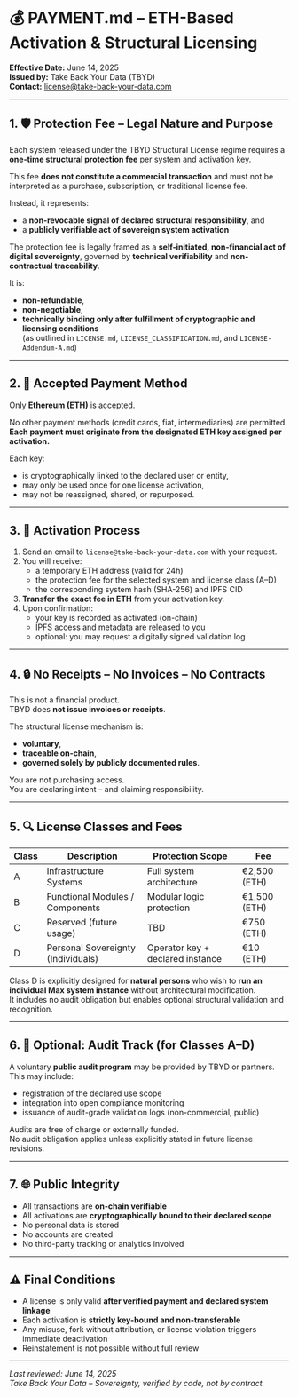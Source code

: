 # 💰 PAYMENT.md – ETH-Based Activation & Structural Licensing

**Effective Date:** June 14, 2025  
**Issued by:** Take Back Your Data (TBYD)  
**Contact:** license@take-back-your-data.com

---

## 1. 🛡️ Protection Fee – Legal Nature and Purpose

Each system released under the TBYD Structural License regime requires a **one-time structural protection fee** per system and activation key.

This fee **does not constitute a commercial transaction** and must not be interpreted as a purchase, subscription, or traditional license fee.

Instead, it represents:

- a **non-revocable signal of declared structural responsibility**, and  
- a **publicly verifiable act of sovereign system activation**

The protection fee is legally framed as a **self-initiated, non-financial act of digital sovereignty**, governed by **technical verifiability** and **non-contractual traceability**.

It is:

- **non-refundable**,  
- **non-negotiable**,  
- **technically binding only after fulfillment of cryptographic and licensing conditions**  
  (as outlined in `LICENSE.md`, `LICENSE_CLASSIFICATION.md`, and `LICENSE-Addendum-A.md`)

---

## 2. 💱 Accepted Payment Method

Only **Ethereum (ETH)** is accepted.

No other payment methods (credit cards, fiat, intermediaries) are permitted.  
**Each payment must originate from the designated ETH key assigned per activation.**

Each key:

- is cryptographically linked to the declared user or entity,  
- may only be used once for one license activation,  
- may not be reassigned, shared, or repurposed.

---

## 3. 🧾 Activation Process

1. Send an email to `license@take-back-your-data.com` with your request.
2. You will receive:
   - a temporary ETH address (valid for 24h)
   - the protection fee for the selected system and license class (A–D)
   - the corresponding system hash (SHA-256) and IPFS CID
3. **Transfer the exact fee in ETH** from your activation key.
4. Upon confirmation:
   - your key is recorded as activated (on-chain)
   - IPFS access and metadata are released to you
   - optional: you may request a digitally signed validation log

---

## 4. 🔒 No Receipts – No Invoices – No Contracts

This is not a financial product.  
TBYD does **not issue invoices or receipts**.

The structural license mechanism is:

- **voluntary**,  
- **traceable on-chain**,  
- **governed solely by publicly documented rules**.

You are not purchasing access.  
You are declaring intent – and claiming responsibility.

---

## 5. 🔍 License Classes and Fees

| Class | Description                        | Protection Scope                     | Fee         |
|-------|------------------------------------|--------------------------------------|--------------|
| A     | Infrastructure Systems             | Full system architecture             | €2,500 (ETH) |
| B     | Functional Modules / Components    | Modular logic protection             | €1,500 (ETH) |
| C     | Reserved (future usage)            | TBD                                  | €750 (ETH)   |
| D     | Personal Sovereignty (Individuals) | Operator key + declared instance     | €10 (ETH)    |

Class D is explicitly designed for **natural persons** who wish to **run an individual Max system instance** without architectural modification.  
It includes no audit obligation but enables optional structural validation and recognition.

---

## 6. 🧮 Optional: Audit Track (for Classes A–D)

A voluntary **public audit program** may be provided by TBYD or partners.  
This may include:

- registration of the declared use scope  
- integration into open compliance monitoring  
- issuance of audit-grade validation logs (non-commercial, public)

Audits are free of charge or externally funded.  
No audit obligation applies unless explicitly stated in future license revisions.

---

## 7. 🌐 Public Integrity

- All transactions are **on-chain verifiable**
- All activations are **cryptographically bound to their declared scope**
- No personal data is stored
- No accounts are created
- No third-party tracking or analytics involved

---

## ⚠️ Final Conditions

- A license is only valid **after verified payment and declared system linkage**  
- Each activation is **strictly key-bound and non-transferable**  
- Any misuse, fork without attribution, or license violation triggers immediate deactivation  
- Reinstatement is not possible without full review

---

_Last reviewed: June 14, 2025_  
_Take Back Your Data – Sovereignty, verified by code, not by contract._
